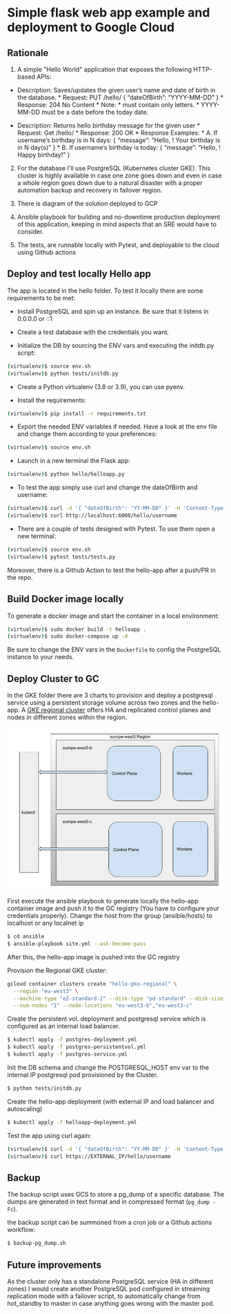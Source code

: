 # Simple flask web app example and deployment to Google Cloud

## Rationale

1. A simple "Hello World" application that exposes the following HTTP-based APIs:

* Description: Saves/updates the given user’s name and date of birth in the database.
        * Request: PUT /hello/<username> { “dateOfBirth”: “YYYY-MM-DD” }
        * Response: 204 No Content
        * Note:
                * <username> must contain only letters.
                * YYYY-MM-DD must be a date before the today date.

* Description: Returns hello birthday message for the given user
        * Request: Get /hello/<username>
        * Response: 200 OK
        * Response Examples:
                * A. If username’s birthday is in N days:
{ “message”: “Hello, <username>! Your birthday is in N day(s)”
}
                * B. If username’s birthday is today:
{ “message”: “Hello, <username>! Happy birthday!” }

2. For the database I'll use PostgreSQL (Kubernetes cluster GKE). This cluster is highly available
in case one zone goes down and even in case a whole region goes down due to a natural
disaster with a proper automation backup and recovery in failover region.

3. There is diagram of the solution deployed to GCP 

4. Ansible playbook for building and no-downtime production deployment of
this application, keeping in mind aspects that an SRE would have to consider.

5. The tests, are runnable locally with Pytest, and deployable to the cloud using Github actions


## Deploy and test locally Hello app

The app is located in the hello folder. To test it locally there are some requirements to be met:

* Install PostgreSQL and spin up an instance. Be sure that it listens in 0.0.0.0 or ::1

* Create a test database with the credentials you want.

* Initialize the DB by sourcing the ENV vars and executing the initdb.py script: 

```bash
(virtualenv)$ source env.sh
(virtualenv)$ python tests/initdb.py
```

* Create a Python virtualenv (3.8 or 3.9), you can use pyenv.

* Install the requirements:

```bash
(virtualenv)$ pip install -r requirements.txt
```

* Export the needed ENV variables if needed. Have a look at the env file and change them according to your preferences:

```bash
(virtualenv)$ source env.sh
```

* Launch in a new terminal the Flask app:

```bash
(virtualenv)$ python hello/helloapp.py
```

* To test the app simply use curl and change the dateOfBirth and username:

```bash
(virtualenv)$ curl -d '{ "dateOfBirth": "YY-MM-DD" }' -H 'Content-Type: application/json' -X PUT http://localhost:6000/hello/username
(virtualenv)$ curl http://localhost:6000/hello/username
```

* There are a couple of tests designed with Pytest. To use them open a new terminal:

```bash
(virtualenv)$ source env.sh
(virtualenv)$ pytest tests/tests.py
```

Moreover, there is a Github Action to test the hello-app after a push/PR in the repo.

## Build Docker image locally

To generate a docker image and start the container in a local environment:

```bash
(virtualenv)$ sudo docker build -t helloapp .
(virtualenv)$ sudo docker-compose up -d
```
Be sure to change the ENV vars in the ```Dockerfile``` to config the PostgreSQL instance to your needs.


## Deploy Cluster to GC

In the GKE folder there are 3 charts to provision and deploy a postgresql service using a persistent storage volume across two zones and the hello-app. A [GKE regional cluster](https://cloud.google.com/kubernetes-engine/docs/concepts/regional-clusters) offers HA and replicated control planes and nodes in different zones within the region.

<img src="gke-cluster.png" alt="cv" width="600"/><br>


First execute the ansible playbook to generate locally the hello-app container image and push it to the GC registry (You have to configure your credentials properly).
Change the host from the group (ansible/hosts) to localhost or any localnet ip

```bash
$ cd ansible
$ ansible-playbook site.yml --ask-become-pass
```

After this, the hello-app image is pushed into the GC registry

Provision the Regional GKE cluster:

```bash
gcloud container clusters create "hello-gke-regional" \
  --region "eu-west3" \
  --machine-type "e2-standard-2" --disk-type "pd-standard" --disk-size "100" \
  --num-nodes "1" --node-locations "eu-west3-b","eu-west3-c"
```

Create the persistent vol. deployment and postgresql service which is configured as an internal load balancer.

```bash
$ kubectl apply -f postgres-deployment.yml
$ kubectl apply -f postgres-persistentvol.yml
$ kubectl apply -f postgres-service.yml
```

Init the DB schema and change the POSTGRESQL_HOST env var to the internal IP postgresql pod provisioned by the Cluster.

```bash
$ python tests/initdb.py
```

Create the hello-app deployment (with external IP and load balancer and autoscaling)
```bash
$ kubectl apply -f helloapp-deployment.yml
```

Test the app using curl again:

```bash
(virtualenv)$ curl -d '{ "dateOfBirth": "YY-MM-DD" }' -H 'Content-Type: application/json' -X PUT https://EXTERNAL_IP/hello/username
(virtualenv)$ curl https://EXTERNAL_IP/hello/username
```


## Backup

The backup script uses GCS to store a pg_dump of a specific database. The dumps are generated in text format and in compressed format (```pg_dump -Fc```).

the backup script can be summoned from a cron job or a Github actions workflow:

```bash
$ backup-pg_dump.sh
```

## Future improvements

As the cluster only has a standalone PostgreSQL service (HA in different zones) I would create another PostgreSQL pod configured in streaming replication mode with a failover script, to automatically change from hot_standby to master in case anything goes wrong with the master pod.
